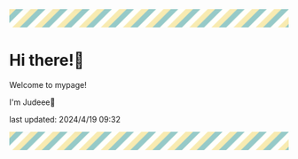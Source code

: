 <!-- Header image -->
<img src="./pokemon/pokemon_27.png" width="1000">

# Hi there!👋

Welcome to mypage!

I'm Judeee🐷

last updated: 2024/4/19 09:32

<!-- Footer image -->
<img src="./pokemon/pokemon_27.png" width="1000">
